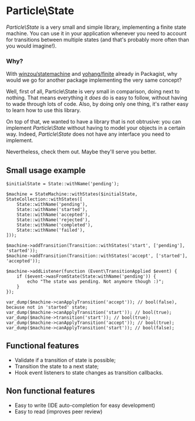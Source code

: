 # Particle\State

*Particle\State* is a very small and simple library, implementing a finite state machine. You can use it in your
application whenever you need to account for transitions between multiple states (and that's probably more often
than you would imagine!).

### Why?

With [winzou/statemachine][winzou] and [yohang/finite][finite] already in Packagist, why would we go for another
package implementing the very same concept?

Well, first of all, Particle\State is very small in comparison, doing next to nothing. That means everything it
*does* do is easy to follow, without having to wade through lots of code. Also, by doing only one thing, it's
rather easy to learn how to use this library.

On top of that, we wanted to have a library that is not obtrusive: you can implement *Particle\State* without
having to model your objects in a certain way. Indeed, *Particle\State* does not have any interface you need to
implement.

Nevertheless, check them out. Maybe they'll serve you better.

## Small usage example

```
$initialState = State::withName('pending');

$machine = StateMachine::withStates($initialState, StateCollection::withStates([
    State::withName('pending'),
    State::withName('started'),
    State::withName('accepted'),
    State::withName('rejected'),
    State::withName('completed'),
    State::withName('failed'),
]));

$machine->addTransition(Transition::withStates('start', ['pending'], 'started'));
$machine->addTransition(Transition::withStates('accept', ['started'], 'accepted'));

$machine->addListener(function (Event\TransitionApplied $event) {
    if ($event->wasFromState(State:withName('pending')) {
        echo "The state was pending. Not anymore though :)";
    }
});

var_dump($machine->canApplyTransition('accept')); // bool(false), because not in 'started' state;
var_dump($machine->canApplyTransition('start')); // bool(true);
var_dump($machine->transition('start')); // bool(true);
var_dump($machine->canApplyTransition('accept')); // bool(true);
var_dump($machine->canApplyTransition('start')); // bool(false);
```

## Functional features

* Validate if a transition of state is possible;
* Transition the state to a next state;
* Hook event listeners to state changes as transition callbacks.

## Non functional features

* Easy to write (IDE auto-completion for easy development)
* Easy to read (improves peer review)

[winzou]: https://github.com/winzou/state-machine
[finite]: https://github.com/yohang/Finite
